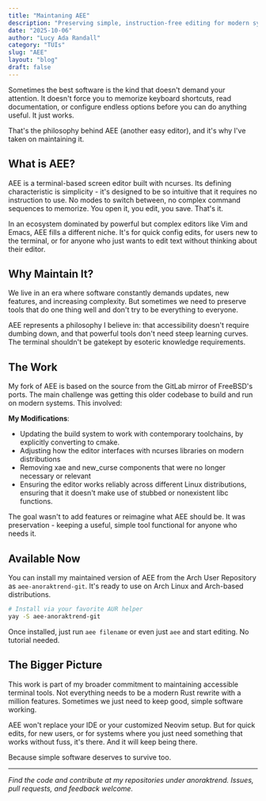 ```yaml
---
title: "Maintaning AEE"
description: "Preserving simple, instruction-free editing for modern systems. Power ≠ complex."
date: "2025-10-06"
author: "Lucy Ada Randall"
category: "TUIs"
slug: "AEE"
layout: "blog"
draft: false
---
```


Sometimes the best software is the kind that doesn't demand your attention. It doesn't force you to memorize keyboard shortcuts, read documentation, or configure endless options before you can do anything useful. It just works.

That's the philosophy behind AEE (another easy editor), and it's why I've taken on maintaining it.

## What is AEE?

AEE is a terminal-based screen editor built with ncurses. Its defining characteristic is simplicity - it's designed to be so intuitive that it requires no instruction to use. No modes to switch between, no complex command sequences to memorize. You open it, you edit, you save. That's it.

In an ecosystem dominated by powerful but complex editors like Vim and Emacs, AEE fills a different niche. It's for quick config edits, for users new to the terminal, or for anyone who just wants to edit text without thinking about their editor.

## Why Maintain It?

We live in an era where software constantly demands updates, new features, and increasing complexity. But sometimes we need to preserve tools that do one thing well and don't try to be everything to everyone.

AEE represents a philosophy I believe in: that accessibility doesn't require dumbing down, and that powerful tools don't need steep learning curves. The terminal shouldn't be gatekept by esoteric knowledge requirements.

## The Work

My fork of AEE is based on the source from the GitLab mirror of FreeBSD's ports. The main challenge was getting this older codebase to build and run on modern systems. This involved:

**My Modifications**:
- Updating the build system to work with contemporary toolchains, by explicitly converting to cmake.
- Adjusting how the editor interfaces with ncurses libraries on modern distributions
- Removing xae and new_curse components that were no longer necessary or relevant
- Ensuring the editor works reliably across different Linux distributions, ensuring that it doesn't make use of stubbed or nonexistent libc functions.

The goal wasn't to add features or reimagine what AEE should be. It was preservation - keeping a useful, simple tool functional for anyone who needs it.

## Available Now

You can install my maintained version of AEE from the Arch User Repository as `aee-anoraktrend-git`. It's ready to use on Arch Linux and Arch-based distributions.

```bash
# Install via your favorite AUR helper
yay -S aee-anoraktrend-git
```

Once installed, just run `aee filename` or even just `aee` and start editing. No tutorial needed.

## The Bigger Picture

This work is part of my broader commitment to maintaining accessible terminal tools. Not everything needs to be a modern Rust rewrite with a million features. Sometimes we just need to keep good, simple software working.

AEE won't replace your IDE or your customized Neovim setup. But for quick edits, for new users, or for systems where you just need something that works without fuss, it's there. And it will keep being there.

Because simple software deserves to survive too.

---

*Find the code and contribute at my repositories under anoraktrend. Issues, pull requests, and feedback welcome.*